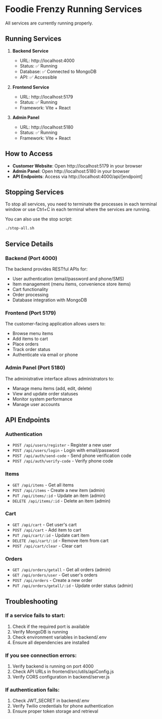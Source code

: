 # Foodie Frenzy Running Services

All services are currently running properly.

## Running Services

1. **Backend Service**

   - URL: http://localhost:4000
   - Status: ✅ Running
   - Database: ✅ Connected to MongoDB
   - API: ✅ Accessible

2. **Frontend Service**

   - URL: http://localhost:5179
   - Status: ✅ Running
   - Framework: Vite + React

3. **Admin Panel**
   - URL: http://localhost:5180
   - Status: ✅ Running
   - Framework: Vite + React

## How to Access

- **Customer Website**: Open http://localhost:5179 in your browser
- **Admin Panel**: Open http://localhost:5180 in your browser
- **API Endpoints**: Access via http://localhost:4000/api/[endpoint]

## Stopping Services

To stop all services, you need to terminate the processes in each terminal window or use Ctrl+C in each terminal where the services are running.

You can also use the stop script:

```bash
./stop-all.sh
```

## Service Details

### Backend (Port 4000)

The backend provides RESTful APIs for:

- User authentication (email/password and phone/SMS)
- Item management (menu items, convenience store items)
- Cart functionality
- Order processing
- Database integration with MongoDB

### Frontend (Port 5179)

The customer-facing application allows users to:

- Browse menu items
- Add items to cart
- Place orders
- Track order status
- Authenticate via email or phone

### Admin Panel (Port 5180)

The administrative interface allows administrators to:

- Manage menu items (add, edit, delete)
- View and update order statuses
- Monitor system performance
- Manage user accounts

## API Endpoints

### Authentication

- `POST /api/users/register` - Register a new user
- `POST /api/users/login` - Login with email/password
- `POST /api/auth/send-code` - Send phone verification code
- `POST /api/auth/verify-code` - Verify phone code

### Items

- `GET /api/items` - Get all items
- `POST /api/items` - Create a new item (admin)
- `PUT /api/items/:id` - Update an item (admin)
- `DELETE /api/items/:id` - Delete an item (admin)

### Cart

- `GET /api/cart` - Get user's cart
- `POST /api/cart` - Add item to cart
- `PUT /api/cart/:id` - Update cart item
- `DELETE /api/cart/:id` - Remove item from cart
- `POST /api/cart/clear` - Clear cart

### Orders

- `GET /api/orders/getall` - Get all orders (admin)
- `GET /api/orders/user` - Get user's orders
- `POST /api/orders` - Create a new order
- `PUT /api/orders/getall/:id` - Update order status (admin)

## Troubleshooting

### If a service fails to start:

1. Check if the required port is available
2. Verify MongoDB is running
3. Check environment variables in backend/.env
4. Ensure all dependencies are installed

### If you see connection errors:

1. Verify backend is running on port 4000
2. Check API URLs in frontend/src/utils/apiConfig.js
3. Verify CORS configuration in backend/server.js

### If authentication fails:

1. Check JWT_SECRET in backend/.env
2. Verify Twilio credentials for phone authentication
3. Ensure proper token storage and retrieval
